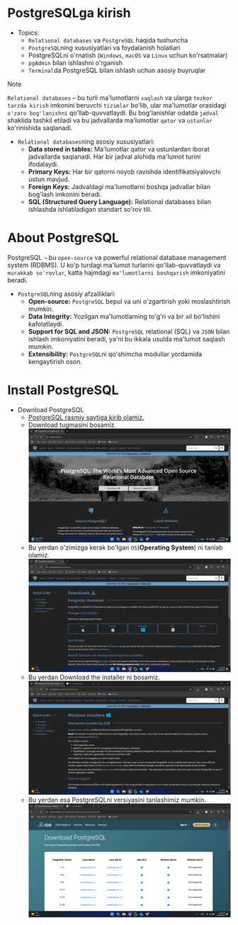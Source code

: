 # PostgreSQLga kirish

- Topics:
  - `Relational databases` va `PostgreSQL` haqida tushuncha
  - `PostgreSQL`ning xususiyatlari va foydalanish holatlari
  - PostgreSQLni o'rnatish (`Windows`, `macOS` va `Linux` uchun ko'rsatmalar)
  - `pgAdmin` bilan ishlashni o'rganish
  - `Terminal`da PostgreSQL bilan ishlash uchun asosiy buyruqlar

  
> [!NOTE]
> `Relational databases`  – bu turli ma'lumotlarni `saqlash` va ularga `tezkor tarzda kirish` imkonini beruvchi `tizimlar` bo'lib, ular ma'lumotlar orasidagi `o'zaro bog'lanishni` qo'llab-quvvatlaydi. Bu bog'lanishlar odatda `jadval` shaklida tashkil etiladi va bu jadvallarda ma'lumotlar `qator` va `ustunlar` ko'rinishida saqlanadi.

- `Relational databases`ning asosiy xususiyatlari:
  - **Data stored in tables:** Ma'lumotlar qator va ustunlardan iborat jadvallarda saqlanadi. Har bir jadval alohida ma'lumot turini ifodalaydi.
  - **Primary Keys:** Har bir qatorni noyob ravishda identifikatsiyalovchi ustun mavjud.
  - **Foreign Keys:** Jadvaldagi ma'lumotlarni boshqa jadvallar bilan bog'lash imkonini beradi.
  - **SQL (Structured Query Language):** Relational databases bilan ishlashda ishlatiladigan standart so'rov tili.

# About PostgreSQL
PostgreSQL – bu `open-source` va powerful relational database management system (RDBMS). U ko'p turdagi ma'lumot turlarini qo'llab-quvvatlaydi va `murakkab so'rovlar`, katta hajmdagi `ma'lumotlarni boshqarish` imkoniyatini beradi.

- `PostgreSQL`ning asosiy afzalliklari:
  - **Open-source:** `PostgreSQL` bepul va uni o'zgartirish yoki moslashtirish mumkin.
  - **Data Integrity:** Yozilgan ma'lumotlarning to'g'ri va bir xil bo'lishini kafolatlaydi.
  - **Support for SQL and JSON:** `PostgreSQL` relational (SQL) va `JSON` bilan ishlash imkoniyatini beradi, ya'ni bu ikkala usulda ma'lumot saqlash mumkin.
  - **Extensibility:** `PostgreSQL`ni qo'shimcha modullar yordamida kengaytirish oson.

  
# Install PostgreSQL

- Download PostgreSQL
    - [PostgreSQL rasmiy saytiga kirib olamiz.](https://www.postgresql.org/)
    - Download tugmasini bosamiz.
    ![img.png](images/img.png)
    - Bu yerdan o'zimizga kerak bo'lgan `OS`(**Operating System**) ni tanlab olamiz.
    ![img.png](images/selectos.png)
    - Bu yerdan Download the installer ni bosamiz.
    ![img.png](images/download.png)
    - Bu yerdan esa PostgreSQLni versiyasini tanlashimiz mumkin.
    ![img.png](images/selectversion.png)




